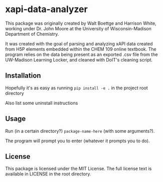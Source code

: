 # xapi-data-analyzer
This package was originally created by Walt Boettge and Harrison White, working under Dr. John Moore at the University of Wisconsin-Madison Department of Chemistry.

It was created with the goal of parsing and analyzing xAPI data created from H5P elements embedded within the CHEM 109 online textbook. The program relies on the data being present as an exported .csv file from the UW-Madison Learning Locker, and cleaned with DoIT's cleaning script.

## Installation
Hopefully it's as easy as running `pip install -e .` in the project root directory

Also list some uninstall instructions

## Usage
Run (in a certain directory?) `package-name-here` (with some arguments?).

The program will prompt you to enter (whatever it prompts you to do).

## License
This package is licensed under the MIT License. The full license text is available in LICENSE in the root directory.